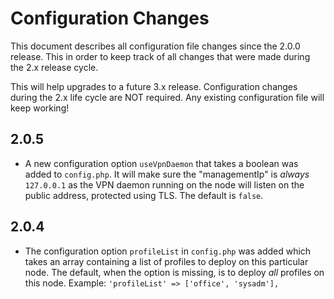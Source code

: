 # Configuration Changes

This document describes all configuration file changes since the 2.0.0 release.
This in order to keep track of all changes that were made during the 2.x 
release cycle. 

This will help upgrades to a future 3.x release. Configuration changes during
the 2.x life cycle are NOT required. Any existing configuration file will keep
working!

## 2.0.5

- A new configuration option `useVpnDaemon` that takes a boolean was added to 
  `config.php`. It will make sure the "managementIp" is *always* `127.0.0.1` as 
  the VPN daemon running on the node will listen on the public address, 
  protected using TLS. The default is `false`.

## 2.0.4

- The configuration option `profileList` in `config.php` was added which takes 
  an array containing a list of profiles to deploy on this particular node. The 
  default, when the option is missing, is to deploy _all_ profiles on this 
  node. Example: `'profileList' => ['office', 'sysadm'],`
